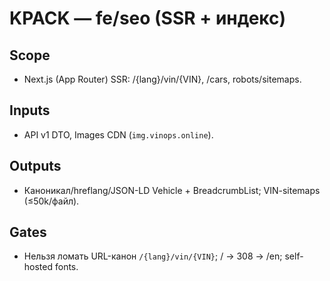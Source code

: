 # KPACK — fe/seo (SSR + индекс)
## Scope
- Next.js (App Router) SSR: /{lang}/vin/{VIN}, /cars, robots/sitemaps.
## Inputs
- API v1 DTO, Images CDN (`img.vinops.online`).
## Outputs
- Каноникал/hreflang/JSON-LD Vehicle + BreadcrumbList; VIN-sitemaps (≤50k/файл).
## Gates
- Нельзя ломать URL-канон `/{lang}/vin/{VIN}`; / → 308 → /en; self-hosted fonts.
